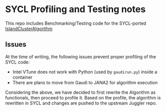 # SYCL Profiling and Testing notes

This repo includes Benchmarking/Testing code for the SYCL-ported [IslandClusterAlgorithm](https://eicweb.phy.anl.gov/EIC/juggler/-/blob/master/JugReco/src/components/CalorimeterIslandCluster.cpp)

## Issues

At the time of writing, the following issues prevent proper profiling of the SYCL code:

* Intel VTune does not work with Python (used by `gaudirun.py`) inside a container
* There are plans to move from Gaudi to JANA2 for algorithm execution

Considering the above, we have decided to first rewrite the Algorithm as functionals, then proceed to profile it.
Based on the profile, the algorithm is rewritten in SYCL and changes are pushed to the upstream Juggler repo.
